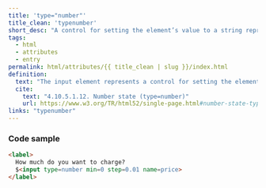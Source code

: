 ```yaml
---
title: 'type="number"' 
title_clean: 'typenumber' 
short_desc: "A control for setting the element’s value to a string representing a number."
tags:
  - html
  - attributes
  - entry
permalink: html/attributes/{{ title_clean | slug }}/index.html
definition:
  text: "The input element represents a control for setting the element’s value to a string representing a number."
  cite:
    text: "4.10.5.1.12. Number state (type=number)"
    url: https://www.w3.org/TR/html52/single-page.html#number-state-typenumber
links: "typenumber"
---
```


<h3><span>Code sample</span></h3>

```html
<label>
  How much do you want to charge? 
  $<input type=number min=0 step=0.01 name=price>
</label>
```
